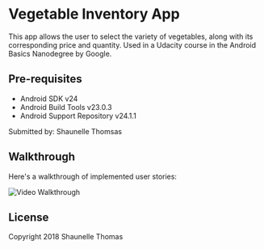 Vegetable Inventory App
===================================

This app allows the user to select the variety of vegetables, along with its corresponding price and quantity. 
Used in a Udacity course in the Android Basics Nanodegree by Google.

Pre-requisites
--------------

- Android SDK v24
- Android Build Tools v23.0.3
- Android Support Repository v24.1.1


Submitted by: Shaunelle Thomsas


## Walkthrough

Here's a walkthrough of implemented user stories:

<img src='https://media.giphy.com/media/8FD8pEY6IlqZNtFTQl/giphy.gif' title='Video Walkthrough' width='' alt='Video Walkthrough' />


## License

Copyright 2018 Shaunelle Thomas
